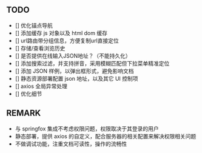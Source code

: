 
## TODO

- [] 优化锚点导航
- [] 添加缓存 js 对象以及 html dom 缓存
- [] url路由带分组信息，方便复制url直接定位
- [] 存储/查看浏览历史
- [] 是否提供在线输入JSON地址？（不能持久化）
- [] 添加搜索过滤，并支持拼音，采用模糊匹配但下拉菜单精准定位
- [] 添加 JSON 样例，以弹出框形式，避免影响文档 
- [] 静态资源部署配置 json 地址，以及其它 UI 控制项
- [] axios 全局异常处理
- [] 优化细节

## REMARK
* 与 springfox 集成不考虑权限问题，权限取决于其登录的用户
* 静态部署，提供 axios 的自定义，配合服务器的相关配置来解决权限相关问题
* 不做调试功能，注重文档可读性，操作的流畅性

